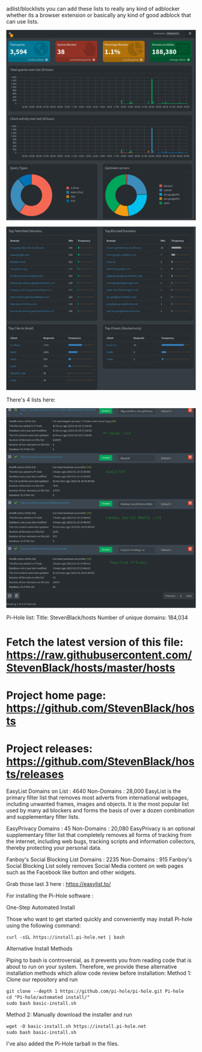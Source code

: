 
adlist/blocklists you can add these lists to really any kind of adblocker whether its a browser extension or basically any kind of good adblock that can use lists.

![preview](pics/pihole1.png)

![preview](pics/pihole2.png)

There's 4 lists here:

![preview](pics/pihole4.png)

Pi-Hole list:
 Title: StevenBlack/hosts
 Number of unique domains: 184,034
# Fetch the latest version of this file: https://raw.githubusercontent.com/StevenBlack/hosts/master/hosts
# Project home page: https://github.com/StevenBlack/hosts
# Project releases: https://github.com/StevenBlack/hosts/releases

EasyList
Domains on List : 4640
Non-Domains : 28,000
EasyList is the primary filter list that removes most adverts from international webpages, including unwanted frames, images and objects. It is the most popular list used by many ad blockers and forms the basis of over a dozen combination and supplementary filter lists.

EasyPrivacy
Domains : 45
Non-Domains : 20,080
EasyPrivacy is an optional supplementary filter list that completely removes all forms of tracking from the internet, including web bugs, tracking scripts and information collectors, thereby protecting your personal data.

Fanboy's Social Blocking List
Domains : 2235
Non-Domains : 915
Fanboy's Social Blocking List solely removes Social Media content on web pages such as the Facebook like button and other widgets.

Grab those last 3 here : https://easylist.to/

For installing the Pi-Hole software :

One-Step Automated Install

Those who want to get started quickly and conveniently may install Pi-hole using the following command:

    curl -sSL https://install.pi-hole.net | bash
    
Alternative Install Methods

Piping to bash is controversial, as it prevents you from reading code that is about to run on your system. Therefore, we provide these alternative installation methods which allow code review before installation:
Method 1: Clone our repository and run

    git clone --depth 1 https://github.com/pi-hole/pi-hole.git Pi-hole
    cd "Pi-hole/automated install/"
    sudo bash basic-install.sh

Method 2: Manually download the installer and run

    wget -O basic-install.sh https://install.pi-hole.net
    sudo bash basic-install.sh

I've also added the Pi-Hole tarball in the files.
